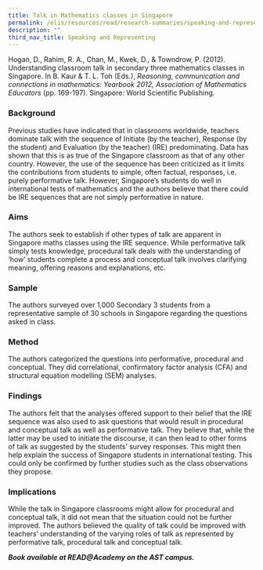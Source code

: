 ```yaml
---
title: Talk in Mathematics classes in Singapore
permalink: /elis/resources/read/research-summaries/speaking-and-representing/talk-in-mathematics-classes/
description: ""
third_nav_title: Speaking and Representing
---
```

Hogan, D., Rahim, R. A., Chan, M., Kwek, D., & Towndrow, P. (2012). Understanding classroom talk in secondary three mathematics classes in Singapore. In B. Kaur & T. L. Toh (Eds.), _Reasoning, communication and connections in mathematics: Yearbook 2012, Association of Mathematics Educators_ (pp. 169-197). Singapore: World Scientific Publishing.

### Background

Previous studies have indicated that in classrooms worldwide, teachers dominate talk with the sequence of Initiate (by the teacher), Response (by the student) and Evaluation (by the teacher) (IRE) predominating. Data has shown that this is as true of the Singapore classroom as that of any other country. However, the use of the sequence has been criticized as it limits the contributions from students to simple, often factual, responses, i.e. purely performative talk. However, Singapore’s students do well in international tests of mathematics and the authors believe that there could be IRE sequences that are not simply performative in nature.

### Aims

The authors seek to establish if other types of talk are apparent in Singapore maths classes using the IRE sequence. While performative talk simply tests knowledge, procedural talk deals with the understanding of ‘how’ students complete a process and conceptual talk involves clarifying meaning, offering reasons and explanations, etc.

### Sample

The authors surveyed over 1,000 Secondary 3 students from a representative sample of 30 schools in Singapore regarding the questions asked in class.

### Method

The authors categorized the questions into performative, procedural and conceptual. They did correlational, confirmatory factor analysis (CFA) and structural equation modelling (SEM) analyses.

### Findings

The authors felt that the analyses offered support to their belief that the IRE sequence was also used to ask questions that would result in procedural and conceptual talk as well as performative talk. They believe that, while the latter may be used to initiate the discourse, it can then lead to other forms of talk as suggested by the students’ survey responses. This might then help explain the success of Singapore students in international testing. This could only be confirmed by further studies such as the class observations they propose.

### Implications

While the talk in Singapore classrooms might allow for procedural and conceptual talk, it did not mean that the situation could not be further improved. The authors believed the quality of talk could be improved with teachers’ understanding of the varying roles of talk as represented by performative talk, procedural talk and conceptual talk.


**_Book available at READ@Academy on the AST campus._**